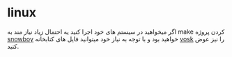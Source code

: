 # linux

اگر میخواهید در سیستم های خود اجرا کنید یه احتمال زیاد نیاز مند به make کردن پروژه [snowboy](https://github.com/Kitt-AI/snowboy)  خواهید بود و با توجه به نیاز خود میتوانید فایل های کتابخانه [vosk](https://github.com/alphacep/vosk-api) را نیز عوض کنید.
